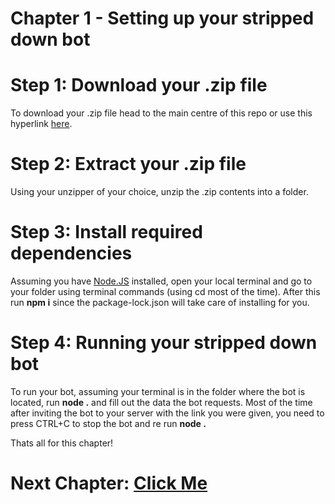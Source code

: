 # Chapter 1 - Setting up your stripped down bot

# Step 1: Download your .zip file

To download your .zip file head to the main centre of this repo or use this hyperlink [here](https://github.com/TheCrazyCatKidz/Welcome-Bot/raw/main/DOWNLOAD%20ME.zip).

# Step 2: Extract your .zip file

Using your unzipper of your choice, unzip the .zip contents into a folder.

# Step 3: Install required dependencies

Assuming you have [Node.JS](https://nodejs.org/en/) installed, open your local terminal and go to your folder using terminal commands (using cd most of the time).
After this run **npm i** since the package-lock.json will take care of installing for you.

# Step 4: Running your stripped down bot

To run your bot, assuming your terminal is in the folder where the bot is located, run **node .** and fill out the data the bot requests. Most of the time after inviting the bot to your server with the link you were given, you need to press CTRL+C to stop the bot and re run **node .**

Thats all for this chapter!

# Next Chapter: [Click Me](https://github.com/TheCrazyCatKidz/Welcome-Bot/blob/main/Chapters/Chapter2.md)
